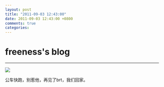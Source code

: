 ```yaml
---
layout: post
title: "2011-09-03 12:43:00"
date: 2011-09-03 12:43:00 +0800
comments: true
categories: 
---
```


# freeness's blog

----------

![](http://okqmqrbgo.bkt.clouddn.com/201109031243001.jpg)

>
公车快跑，别惹他，再见了brt，我们回家。
